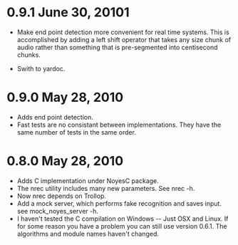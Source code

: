 # 0.9.1     June 30, 20101

* Make end point detection more convenient for real time systems.  This is
  accomplished by adding a left shift operator that takes any size chunk of
  audio rather than something that is pre-segmented into centisecond chunks.

* Swith to yardoc.


# 0.9.0     May 28, 2010

* Adds end point detection.
* Fast tests are no consistant between implementations.  They
  have the same number of tests in the same order.

# 0.8.0     May 28, 2010 

* Adds C implementation under NoyesC package.
* The nrec utility includes many new parameters.  See nrec -h.
* Now nrec depends on Trollop.  
* Add a mock server, which performs fake recognition and saves input.
  see mock_noyes_server -h.
* I haven't tested the C compilation on Windows -- Just OSX and Linux.
  If for some reason you have a problem you can still use version 0.6.1.
  The algorithms and module names haven't changed.
